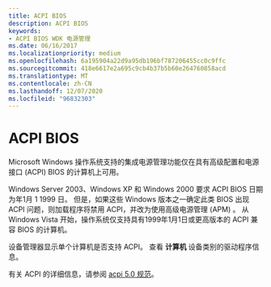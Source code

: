 ```yaml
---
title: ACPI BIOS
description: ACPI BIOS
keywords:
- ACPI BIOS WDK 电源管理
ms.date: 06/16/2017
ms.localizationpriority: medium
ms.openlocfilehash: 6a195904a22d9a95db196bf787206455cc0c9ffc
ms.sourcegitcommit: 418e6617e2a695c9cb4b37b5b60e264760858acd
ms.translationtype: MT
ms.contentlocale: zh-CN
ms.lasthandoff: 12/07/2020
ms.locfileid: "96832303"
---
```

# <a name="acpi-bios"></a>ACPI BIOS





Microsoft Windows 操作系统支持的集成电源管理功能仅在具有高级配置和电源接口 (ACPI) BIOS 的计算机上可用。

Windows Server 2003、Windows XP 和 Windows 2000 要求 ACPI BIOS 日期为年1月 1 1999 日。 但是，如果这些 Windows 版本之一确定此类 BIOS 出现 ACPI 问题，则加载程序将禁用 ACPI，并改为使用高级电源管理 (APM) 。 从 Windows Vista 开始，操作系统仅支持具有1999年1月1日或更高版本的 ACPI 兼容 BIOS 的计算机。

设备管理器显示单个计算机是否支持 ACPI。 查看 **计算机** 设备类别的驱动程序信息。

有关 ACPI 的详细信息，请参阅 [acpi 5.0 规范](https://uefi.org/specifications)。

